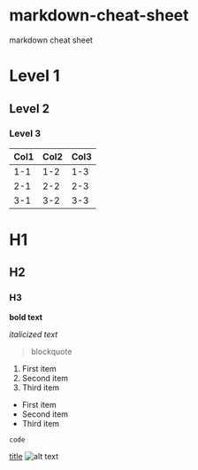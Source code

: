 # markdown-cheat-sheet
markdown cheat sheet

# Level 1
## Level 2
### Level 3


Col1 | Col2 | Col3
-|-|-
1-1|1-2|1-3
2-1|2-2|2-3
3-1|3-2|3-3

# H1
## H2
### H3

**bold text**

*italicized text*

> blockquote

1. First item
2. Second item
3. Third item

- First item
- Second item
- Third item

`code`

[title](https://www.example.com)
![alt text](image.jpg)


